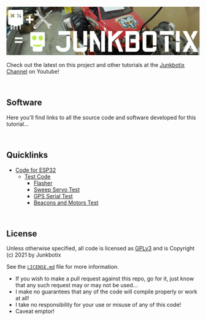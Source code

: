 ![Junkbotix Banner](./images/banner-1024px.jpg)

Check out the latest on this project and other tutorials at the [Junkbotix Channel](https://www.youtube.com/channel/UCNxQ47xBEYjD-mey_lxj9Aw) on Youtube!

<br>

## Software

Here you'll find links to all the source code and software developed for this tutorial...

<br>

## Quicklinks

* [Code for ESP32](./esp32)
  * [Test Code](./esp32/tests)
    * [Flasher](./esp32/tests/flasher)
    * [Sweep Servo Test](./esp32/tests/sweep-servo-test)
    * [GPS Serial Test](./esp32/tests/gps-serial-test)
    * [Beacons and Motors Test](./esp32/tests/beacons-motors-test)

<br>

## License

Unless otherwise specified, all code is licensed as [GPLv3](http://www.gnu.org/licenses/gpl-3.0.en.html) and is Copyright (c) 2021 by Junkbotix

See the [`LICENSE.md`](./LICENSE.md) file for more information.

* If you wish to make a pull request against this repo, go for it, just know that any such request may or may not be used...
* I make no guarantees that any of the code will compile properly or work at all!
* I take no responsibility for your use or misuse of any of this code!
* Caveat emptor!